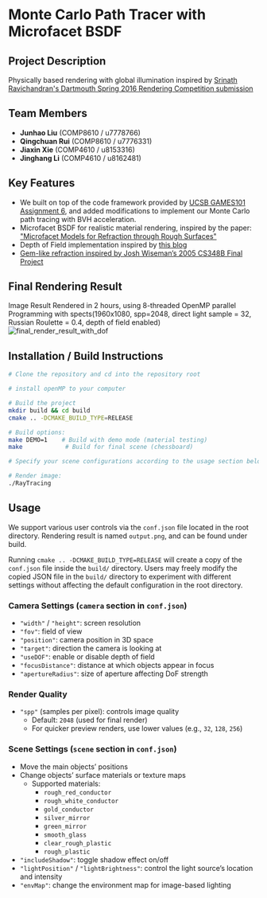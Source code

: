 # Monte Carlo Path Tracer with Microfacet BSDF

## Project Description
Physically based rendering with global illumination inspired by [Srinath Ravichandran's Dartmouth Spring 2016 Rendering Competition submission](https://www.cs.dartmouth.edu/~rendering-competition/sp2016/submissions/srinathravichandran/final.html)

## Team Members
- **Junhao Liu** (COMP8610 / u7778766)
- **Qingchuan Rui** (COMP8610 / u7776331)
- **Jiaxin Xie** (COMP4610 / u8153316)
- **Jinghang Li** (COMP4610 / u8162481)

## Key Features
- We built on top of the code framework provided by [UCSB GAMES101 Assignment 6](https://sites.cs.ucsb.edu/~lingqi/teaching/games101.html), and added modifications to implement our Monte Carlo path tracing with BVH acceleration.
- Microfacet BSDF for realistic material rendering, inspired by the paper: ["Microfacet Models for Refraction through Rough Surfaces"](https://www.graphics.cornell.edu/~bjw/microfacetbsdf.pdf)
- Depth of Field implementation inspired by [this blog](https://blog.demofox.org/2018/07/04/pathtraced-depth-of-field-bokeh/)
- [Gem-like refraction inspired by Josh Wiseman’s 2005 CS348B Final Project](https://graphics.stanford.edu/courses/cs348b-competition/cs348b-05/gems2/index.html)

## Final Rendering Result
Image Result Rendered in 2 hours, using 8-threaded OpenMP parallel Programming with spects(1960x1080, spp=2048, direct light sample = 32, Russian Roulette = 0.4, depth of field enabled)
![final_render_result_with_dof](https://github.com/user-attachments/assets/3ed90044-718c-4778-9419-fbfd3bba1bd0)

## Installation / Build Instructions

```bash
# Clone the repository and cd into the repository root

# install openMP to your computer

# Build the project
mkdir build && cd build
cmake .. -DCMAKE_BUILD_TYPE=RELEASE

# Build options:
make DEMO=1    # Build with demo mode (material testing)
make            # Build for final scene (chessboard)

# Specify your scene configurations according to the usage section below.

# Render image:
./RayTracing
```
## Usage

We support various user controls via the `conf.json` file located in the root directory. Rendering result is named `output.png`, and can be found under build.

Running `cmake .. -DCMAKE_BUILD_TYPE=RELEASE` will create a copy of the `conf.json` file inside the `build/` directory. Users may freely modify the copied JSON file in the `build/` directory to experiment with different settings without affecting the default configuration in the root directory.

### Camera Settings (`camera` section in `conf.json`)
- `"width"` / `"height"`: screen resolution
- `"fov"`: field of view
- `"position"`: camera position in 3D space
- `"target"`: direction the camera is looking at
- `"useDOF"`: enable or disable depth of field
- `"focusDistance"`: distance at which objects appear in focus
- `"apertureRadius"`: size of aperture affecting DoF strength

### Render Quality
- `"spp"` (samples per pixel): controls image quality
  - Default: `2048` (used for final render)
  - For quicker preview renders, use lower values (e.g., `32`, `128`, `256`)

### Scene Settings (`scene` section in `conf.json`)
- Move the main objects’ positions
- Change objects’ surface materials or texture maps  
  - Supported materials:
    - `rough_red_conductor`
    - `rough_white_conductor`
    - `gold_conductor`
    - `silver_mirror`
    - `green_mirror`
    - `smooth_glass`
    - `clear_rough_plastic`
    - `rough_plastic`
- `"includeShadow"`: toggle shadow effect on/off
- `"lightPosition"` / `"lightBrightness"`: control the light source’s location and intensity
- `"envMap"`: change the environment map for image-based lighting

